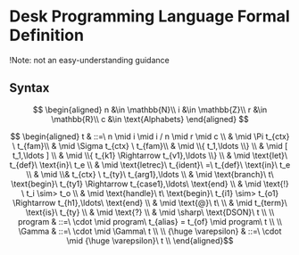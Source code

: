 # Desk Programming Language Formal Definition

!Note: not an easy-understanding guidance

## Syntax
$$
\begin{aligned}
n &\in \mathbb{N}\\
i &\in \mathbb{Z}\\
r &\in \mathbb{R}\\
c &\in \text{Alphabets}
\end{aligned}
$$

$$
\begin{aligned}
t & ::=\ n \mid i \mid i / n \mid r \mid c \\
& \mid \Pi t_{ctx} \ t_{fam}\\
& \mid \Sigma t_{ctx} \ t_{fam}\\
& \mid \\{ t_1,\ldots \\} \\
& \mid [ t_1,\ldots ] \\
& \mid \\{ t_{k1} \Rightarrow t_{v1},\ldots \\} \\
& \mid \text{let}\ t_{def}\ \text{in}\ t_e \\
& \mid \text{letrec}\ t_{ident}\ =\ t_{def}\ \text{in}\ t_e \\
& \mid \\& t_{ctx} \ t_{ty}\ t_{arg1},\ldots \\
& \mid \text{branch}\ t\ \text{begin}\ t_{ty1} \Rightarrow t_{case1},\ldots\ \text{end} \\
& \mid \text{!} \ t_i \sim> t_o \\
& \mid \text{handle}\ t\ \text{begin}\ t_{i1} \sim> t_{o1} \Rightarrow t_{h1},\ldots\ \text{end} \\
& \mid \text{@}\ t\ \\
& \mid t_{term}\ \text{is}\ t_{ty} \\
& \mid \text{?} \\
& \mid \sharp\ \text{DSON}\ t \\
\\
program & ::=\ \cdot \mid program\ t_{alias} = t_{of} \mid program\ t \\
\\
\Gamma & ::=\ \cdot \mid \Gamma\ t \\
\\
{\huge \varepsilon} & ::=\ \cdot \mid {\huge \varepsilon}\ t \\
\end{aligned}$$
